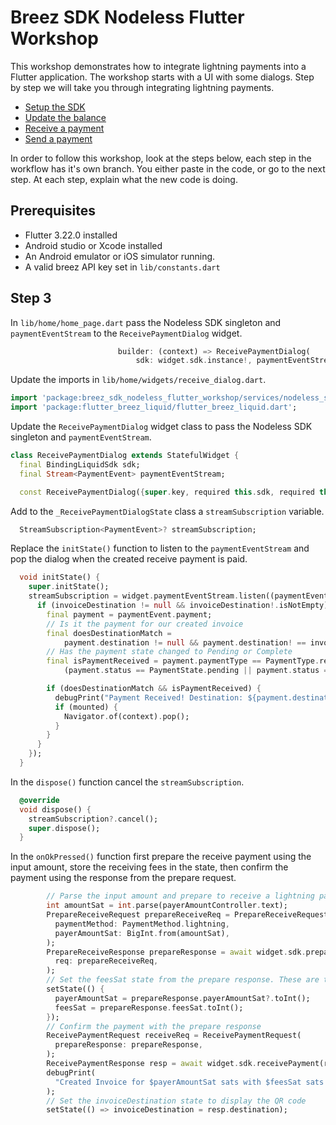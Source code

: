 # Breez SDK Nodeless Flutter Workshop

This workshop demonstrates how to integrate lightning payments into a Flutter
application. The workshop starts with a UI with some dialogs. Step by step we
will take you through integrating lightning payments.

- [Setup the SDK](https://github.com/dangeross/breez-sdk-nodeless-flutter-workshop/tree/step-1)
- [Update the balance](https://github.com/dangeross/breez-sdk-nodeless-flutter-workshop/tree/step-2)
- [Receive a payment](https://github.com/dangeross/breez-sdk-nodeless-flutter-workshop/tree/step-3)
- [Send a payment](https://github.com/dangeross/breez-sdk-nodeless-flutter-workshop/tree/step-4)

In order to follow this workshop, look at the steps below, each step in the workflow 
has it's own branch. You either paste in the code, or go to the next step.
At each step, explain what the new code is doing.

## Prerequisites
- Flutter 3.22.0 installed
- Android studio or Xcode installed
- An Android emulator or iOS simulator running.
- A valid breez API key set in `lib/constants.dart`

## Step 3
In `lib/home/home_page.dart` pass the Nodeless SDK singleton and `paymentEventStream` to the `ReceivePaymentDialog` widget.
```dart
                        builder: (context) => ReceivePaymentDialog(
                            sdk: widget.sdk.instance!, paymentEventStream: widget.sdk.paymentEventStream),
```
Update the imports in `lib/home/widgets/receive_dialog.dart`.
```dart
import 'package:breez_sdk_nodeless_flutter_workshop/services/nodeless_sdk.dart';
import 'package:flutter_breez_liquid/flutter_breez_liquid.dart';
```
Update the `ReceivePaymentDialog` widget class to pass the Nodeless SDK singleton and `paymentEventStream`.
```dart
class ReceivePaymentDialog extends StatefulWidget {
  final BindingLiquidSdk sdk;
  final Stream<PaymentEvent> paymentEventStream;

  const ReceivePaymentDialog({super.key, required this.sdk, required this.paymentEventStream});
```
Add to the `_ReceivePaymentDialogState` class a `streamSubscription` variable.
```dart
  StreamSubscription<PaymentEvent>? streamSubscription;
```
Replace the `initState()` function to listen to the `paymentEventStream` and pop the dialog when the created receive payment is paid.
```dart
  void initState() {
    super.initState();
    streamSubscription = widget.paymentEventStream.listen((paymentEvent) {
      if (invoiceDestination != null && invoiceDestination!.isNotEmpty) {
        final payment = paymentEvent.payment;
        // Is it the payment for our created invoice
        final doesDestinationMatch =
            payment.destination != null && payment.destination! == invoiceDestination!;
        // Has the payment state changed to Pending or Complete
        final isPaymentReceived = payment.paymentType == PaymentType.receive &&
            (payment.status == PaymentState.pending || payment.status == PaymentState.complete);

        if (doesDestinationMatch && isPaymentReceived) {
          debugPrint("Payment Received! Destination: ${payment.destination}, Status: ${payment.status}");
          if (mounted) {
            Navigator.of(context).pop();
          }
        }
      }
    });
  }
```
In the `dispose()` function cancel the `streamSubscription`.
```dart
  @override
  void dispose() {
    streamSubscription?.cancel();
    super.dispose();
  }
```
In the `onOkPressed()` function first prepare the receive payment using the input amount, store the receiving fees in the state, then confirm the payment using the response from the prepare request.
```dart
        // Parse the input amount and prepare to receive a lightning payment
        int amountSat = int.parse(payerAmountController.text);
        PrepareReceiveRequest prepareReceiveReq = PrepareReceiveRequest(
          paymentMethod: PaymentMethod.lightning,
          payerAmountSat: BigInt.from(amountSat),
        );
        PrepareReceiveResponse prepareResponse = await widget.sdk.prepareReceivePayment(
          req: prepareReceiveReq,
        );
        // Set the feesSat state from the prepare response. These are the fees the receiver will pay
        setState(() {
          payerAmountSat = prepareResponse.payerAmountSat?.toInt();
          feesSat = prepareResponse.feesSat.toInt();
        });
        // Confirm the payment with the prepare response
        ReceivePaymentRequest receiveReq = ReceivePaymentRequest(
          prepareResponse: prepareResponse,
        );
        ReceivePaymentResponse resp = await widget.sdk.receivePayment(req: receiveReq);
        debugPrint(
          "Created Invoice for $payerAmountSat sats with $feesSat sats fees.\nDestination:${resp.destination}",
        );
        // Set the invoiceDestination state to display the QR code
        setState(() => invoiceDestination = resp.destination);
```
